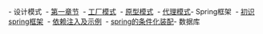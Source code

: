 - 设计模式  - [第一章节](desgin-pattern/Java面试必备：手写单例模式.md)  - [工厂模式](desgin-pattern/工厂模式超详解（代码示例）.md)  - [原型模式](desgin-pattern/设计模式之原型模式.md)  - [代理模式](desgin-pattern/设计模式之代理模式.md)- Spring框架  - [初识spring框架](spring/【10分钟学Spring】：（一）初识Spring框架.md)  - [依赖注入及示例](spring/【10分钟学Spring】：（二）一文搞懂spring依赖注入（DI）.md)  - [spring的条件化装配](spring/【10分钟学Spring】：（三）你了解spring的高级装配吗_条件化装配bean.md)- 数据库